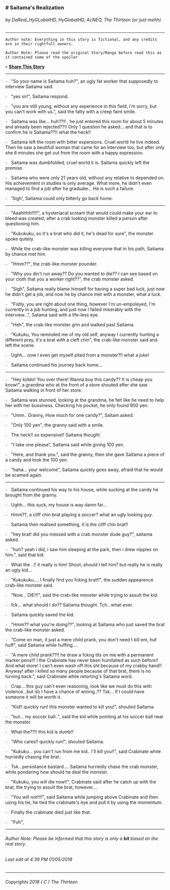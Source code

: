 ### *#* **Saitama's Realization**
###### by DaReal_HyGLobalHD, HyGlobalHD, AcNEO, The Thirteen (or just mehh)
----
```Author note: Everything in this story is fictional, and any credits are in their rightfull owners.```

``Author Note: Please read the original Story/Manga before read this as it contained some of the spoiler``

``+`` **[Share This Story](https://github.com/The-Thirteen/Path-To-Strong)**

----

```- ``` "So your name is Saitama huh?", an ugly fat worker that supposedly to interview Saitama said.

```- ``` "yes sir!", Saitama respond.

```- ``` "you are still young, without any experience in this field, i'm sorry, but you can't work with us.", said the fatty with a creep faint smile.

```- ``` Saitama was like... huh??!! , he just entered this room for about 5 minutes and already been rejected??!! Only 1 question he asked... and that is to confirm he is Saitama??!! what the heck!!

```- ``` Saitama left the room with bitter expersions. Cruel world he live indeed. Then he saw a beutifull woman that came for an interview too, but after only she 6 minutes she get out from the room with a happy expression.

```- ``` Saitama was dumbfolded, cruel world it is. Saitama quickly left the premise.

```- ``` Saitama who were only 21 years old, without any relative to depended on. His achievement in studies is only average. What more, he didn't even managed to find a job after he graduate... He is such a failure.

```- ``` 'Sigh', Saitama could only bitterly go back home.


----

```- ``` "Aaahhhh!!!!!",  a hysteriacal scream that would could make your ear to bleed was created, after a crab looking monster killed a person after questioning him.

```- ``` "Kukukuku, so it's a brat who did it, he's dead for sure", the monster spoke quitely.

```- ``` While the crab-like monster was killing everyone that in his path, Saitama by chance met him.

```- ``` "Hmm??", the crab-like monster pounder.

```- ``` "Why you din't run away?? Do you wanted to die?? I can see based on your cloth that you a worker right??", the crab monster asked.

```- ``` "Sigh", Saitama really blame himself for having a super bad luck, just now he didn't get a job, and now he by chance met with a monster, what a luck.

```- ``` "Fistly, you are right about one thing, however I'm un-empoleyed, I'm currently in a job hunting, and just now I failed miserably with the interview...", Satama said with a life-less eye.

```- ``` "Heh", the crab-like monster grin and walked past Saitama.

```- ``` "Kukuku, You reminded me of my old self, anyway I currently hunting a different prey, it's a brat with a cleft chin", the crab-like monster said and left the scene.

```- ``` Ughh... now I even get myself pited from a monster?!! what a joke!

```- ``` Saitama continued his journey back home...

----

```- ``` "Hey kiddo! You over there! Wanna buy this candy?? It is cheap you know!", a grandma who at the front of a store shouted after she saw Saitama walking in front of her store.

```- ``` Saitama was stunned, looking at the grandma, he felt like he need to help her with her bussiness. Checking his pocket, he only found 900 yen.

```- ``` "Umm.. Granny, How much for one candy?", Saitam asked.

```- ``` "Only 100 yen", the granny said with a smile.

```- ``` The heck!! so expensive!! Saitama thought.

```- ``` "I take one please", Saitama said while giving 100 yen.

```- ``` "Here, and thank you.", said the granny, then she gave Saitama a piece of a candy and took the 100 yen.

```- ``` "haha... your welcome", Saitama quickly goes away, afraid that he would be scamed again.

----

```- ``` Saitama continued his way to his house, while sucking at the candy he brought from the granny.

```- ``` Ughh... this suck, my house is way damn far...

```- ``` Hmm??, a cliff chin brat playing a soccer? what an ugly looking guy.

```- ``` Saitama then realised something, it is the cliff chin brat!!

```- ``` "hey brat! did you messed with a crab monster dude guy?", saitama asked.

```- ``` "huh? yeah i did, i saw him sleeping at the park, then i drew nipples on him.", said that kid.

```- ``` What the ..!! it really is him! Shoot, should I tell him? but really he is really an ugly kid...

```- ``` "Kukukuku.... I finally find you fcking brat!!", the sudden appearence crab-like monster said.

```- ``` "Now... DIE!!!", said the crab-like monster while trying to assult the kid.

```- ``` fck... what should I do?? Saitama thought. Tch.. what-ever.

```- ``` Saitama quickly saved the kid.

```- ``` "Hmm?? what you're doing??", looking at Saitama who just saved the brat the crab-like monster asked.

```- ``` "Come on man, it just a mere child prank, you don't need t kill em, huf huff", said Saitama while huffing....

```- ``` "A mere child prank??!! he draw a fckng tits on me with a permanent marker pens!!! I the Crabinate has never been humilatied as such before!! And what more! I can't even wash off this sht because of my crabby hand!! Anyway! after i killed so many people because of that brat, there is no turning back.", said Crabinate while retorting's Saitama word.

```- ``` Crap... this guy can't even reasoning, look like we must do this with violence...but do I have a chance of wining..?? Tsk... If I could have someone it will be worth it.

```- ``` "Kid!! quickly run! this monster wanted to kill you!", shouted Saitama.

```- ``` "but... my soccer ball..", said the kid while pointing at his soccer ball near the monster.

```- ``` What the??!! this kid is dumb!!

```- ``` "Who cares!! quickly run!", shouted Saitama.

```- ``` "Kukuku... you can't run from me kid.. I'll kill you!!", said Crabinate while hurriedly chasing the brat..

```- ``` Tsk.. persistance bastard.... Saitama hurriedly chase the crab monster, while pondering how should he deal the monster.

```- ``` "Kukuku, you will die now!!", Crabinate said after he catch up with the brat, the trying to assult the brat, however....

```- ``` "You will not!!!!", said Saitama while jumping above Crabinate and then using his tie, he tied the crabinate's eye and pull it by using the momentum.

```- ``` Finally the crabinate died just like that.

```- ``` "Fuh", 



---
###### Author Note: Please be informed that this story is only a **bit** based on the real story.
###### Last edit at 4:39 PM 01/05/2018
---
###### Copyrights 2018 ( C ) The Thirteen